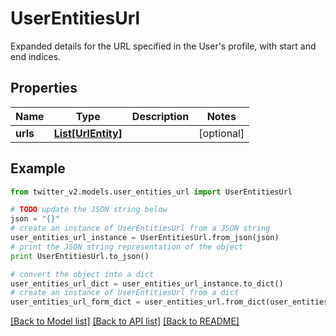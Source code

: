 # UserEntitiesUrl

Expanded details for the URL specified in the User's profile, with start and end indices.

## Properties
Name | Type | Description | Notes
------------ | ------------- | ------------- | -------------
**urls** | [**List[UrlEntity]**](UrlEntity.md) |  | [optional] 

## Example

```python
from twitter_v2.models.user_entities_url import UserEntitiesUrl

# TODO update the JSON string below
json = "{}"
# create an instance of UserEntitiesUrl from a JSON string
user_entities_url_instance = UserEntitiesUrl.from_json(json)
# print the JSON string representation of the object
print UserEntitiesUrl.to_json()

# convert the object into a dict
user_entities_url_dict = user_entities_url_instance.to_dict()
# create an instance of UserEntitiesUrl from a dict
user_entities_url_form_dict = user_entities_url.from_dict(user_entities_url_dict)
```
[[Back to Model list]](../README.md#documentation-for-models) [[Back to API list]](../README.md#documentation-for-api-endpoints) [[Back to README]](../README.md)


